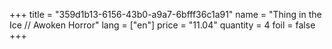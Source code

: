 +++
title = "359d1b13-6156-43b0-a9a7-6bfff36c1a91"
name = "Thing in the Ice // Awoken Horror"
lang = ["en"]
price = "11.04"
quantity = 4
foil = false
+++

